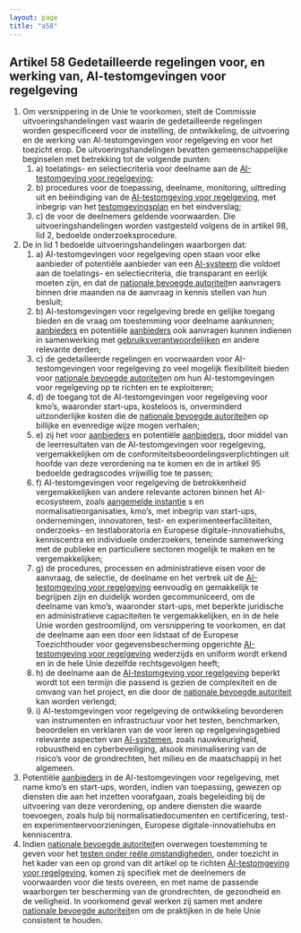 ```yaml
---
layout: page
title: "a58"
---
```


## Artikel 58 Gedetailleerde regelingen voor, en werking van, AI-testomgevingen voor regelgeving

1. Om versnippering in de Unie te voorkomen, stelt de Commissie uitvoeringshandelingen vast waarin de gedetailleerde regelingen worden gespecificeerd voor de instelling, de ontwikkeling, de uitvoering en de werking van AI-testomgevingen voor regelgeving en voor het toezicht erop. De uitvoeringshandelingen bevatten gemeenschappelijke beginselen met betrekking tot de volgende punten:
	1. a) toelatings- en selectiecriteria voor deelname aan de [AI-testomgeving voor regelgeving](a3.md#^sandbox);
	2. b) procedures voor de toepassing, deelname, monitoring, uittreding uit en beëindiging van de [AI-testomgeving voor regelgeving](a3.md#^sandbox), met inbegrip van het [testomgevingsplan](a3.md#^testoplan) en het eindverslag;
	3. c) de voor de deelnemers geldende voorwaarden.
   Die uitvoeringshandelingen worden vastgesteld volgens de in artikel 98, lid 2, bedoelde onderzoeksprocedure.
2. De in lid 1 bedoelde uitvoeringshandelingen waarborgen dat:
	1. a) AI-testomgevingen voor regelgeving open staan voor elke aanbieder of potentiële aanbieder van een [AI-systeem](a3.md#^ai-systeem) die voldoet aan de toelatings- en selectiecriteria, die transparant en eerlijk moeten zijn, en dat de [nationale bevoegde autoriteit](a3.md#^natbau)en aanvragers binnen drie maanden na de aanvraag in kennis stellen van hun besluit;
	2. b) AI-testomgevingen voor regelgeving brede en gelijke toegang bieden en de vraag om toestemming voor deelname aankunnen; [aanbieders](a3.md#^aanbieder) en potentiële [aanbieders](a3.md#^aanbieder) ook aanvragen kunnen indienen in samenwerking met [gebruiksverantwoordelijken](a3.md#^gebruiksverantwoordelijke) en andere relevante derden;
	3. c) de gedetailleerde regelingen en voorwaarden voor AI-testomgevingen voor regelgeving zo veel mogelijk flexibiliteit bieden voor [nationale bevoegde autoriteit](a3.md#^natbau)en om hun AI-testomgevingen voor regelgeving op te richten en te exploiteren;
	4. d) de toegang tot de AI-testomgevingen voor regelgeving voor kmo’s, waaronder start-ups, kosteloos is, onverminderd uitzonderlijke kosten die de [nationale bevoegde autoriteit](a3.md#^natbau)en op billijke en evenredige wijze mogen verhalen;
	5. e) zij het voor [aanbieders](a3.md#^aanbieder) en potentiële [aanbieders](a3.md#^aanbieder), door middel van de leerresultaten van de AI-testomgevingen voor regelgeving, vergemakkelijken om de conformiteitsbeoordelingsverplichtingen uit hoofde van deze verordening na te komen en de in artikel 95 bedoelde gedragscodes vrijwillig toe te passen;
	6. f) AI-testomgevingen voor regelgeving de betrokkenheid vergemakkelijken van andere relevante actoren binnen het AI-ecosysteem, zoals [aangemelde instantie](a3.md#^aanins) s en normalisatieorganisaties, kmo’s, met inbegrip van start-ups, ondernemingen, innovatoren, test- en experimenteerfaciliteiten, onderzoeks- en testlaboratoria en Europese digitale-innovatiehubs, kenniscentra en individuele onderzoekers, teneinde samenwerking met de publieke en particuliere sectoren mogelijk te maken en te vergemakkelijken;
	7. g) de procedures, processen en administratieve eisen voor de aanvraag, de selectie, de deelname en het vertrek uit de [AI-testomgeving voor regelgeving](a3.md#^sandbox) eenvoudig en gemakkelijk te begrijpen zijn en duidelijk worden gecommuniceerd, om de deelname van kmo’s, waaronder start-ups, met beperkte juridische en administratieve capaciteiten te vergemakkelijken, en in de hele Unie worden gestroomlijnd, om versnippering te voorkomen, en dat de deelname aan een door een lidstaat of de Europese Toezichthouder voor gegevensbescherming opgerichte [AI-testomgeving voor regelgeving](a3.md#^sandbox) wederzijds en uniform wordt erkend en in de hele Unie dezelfde rechtsgevolgen heeft;
	8. h) de deelname aan de [AI-testomgeving voor regelgeving](a3.md#^sandbox) beperkt wordt tot een termijn die passend is gezien de complexiteit en de omvang van het project, en die door de [nationale bevoegde autoriteit](a3.md#^natbau) kan worden verlengd;
	9. i) AI-testomgevingen voor regelgeving de ontwikkeling bevorderen van instrumenten en infrastructuur voor het testen, benchmarken, beoordelen en verklaren van de voor leren op regelgevingsgebied relevante aspecten van [AI-systemen](a3.md#^ai-systeem), zoals nauwkeurigheid, robuustheid en cyberbeveiliging, alsook minimalisering van de risico’s voor de grondrechten, het milieu en de maatschappij in het algemeen.
3. Potentiële [aanbieders](a3.md#^aanbieder) in de AI-testomgevingen voor regelgeving, met name kmo’s en start-ups, worden, indien van toepassing, gewezen op diensten die aan het inzetten voorafgaan, zoals begeleiding bij de uitvoering van deze verordening, op andere diensten die waarde toevoegen, zoals hulp bij normalisatiedocumenten en certificering, test- en experimenteervoorzieningen, Europese digitale-innovatiehubs en kenniscentra.
4. Indien [nationale bevoegde autoriteit](a3.md#^natbau)en overwegen toestemming te geven voor het [testen onder reële omstandigheden](a3.md#^testreel), onder toezicht in het kader van een op grond van dit artikel op te richten [AI-testomgeving voor regelgeving](a3.md#^sandbox), komen zij specifiek met de deelnemers de voorwaarden voor die tests overeen, en met name de passende waarborgen ter bescherming van de grondrechten, de gezondheid en de veiligheid. In voorkomend geval werken zij samen met andere [nationale bevoegde autoriteit](a3.md#^natbau)en om de praktijken in de hele Unie consistent te houden.